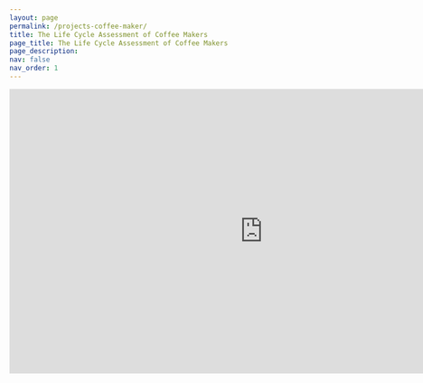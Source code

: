 ```yaml
---
layout: page
permalink: /projects-coffee-maker/
title: The Life Cycle Assessment of Coffee Makers
page_title: The Life Cycle Assessment of Coffee Makers
page_description:
nav: false
nav_order: 1
---
```



<iframe width="896" height="504" src="https://www.youtube.com/embed/lURKMozvWTc?si=FSFPG0Yp37txXwvd" title="YouTube video player" frameborder="0" allow="accelerometer; autoplay; clipboard-write; encrypted-media; gyroscope; picture-in-picture; web-share" referrerpolicy="strict-origin-when-cross-origin" allowfullscreen></iframe>
<!--
<video width="1280" height="720" controls preload="auto">
  <source src="{{ site.baseurl }}/assets/video/Coffee EIOLCA.mp4" type="video/mp4">
  Your browser does not support the video tag.
</video>
-->
